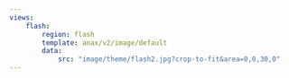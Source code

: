```yaml
---
views:
    flash:
        region: flash
        template: anax/v2/image/default
        data:
            src: "image/theme/flash2.jpg?crop-to-fit&area=0,0,30,0"
---
```

